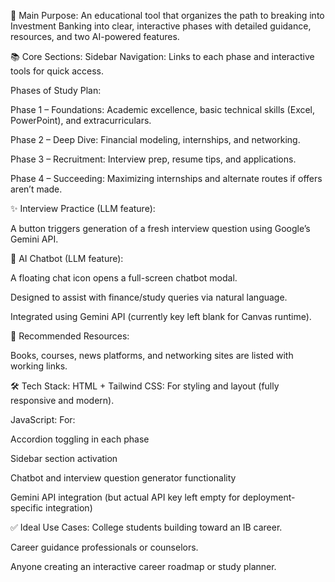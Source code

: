 🧠 Main Purpose:
An educational tool that organizes the path to breaking into Investment Banking into clear, interactive phases with detailed guidance, resources, and two AI-powered features.

📚 Core Sections:
Sidebar Navigation:
Links to each phase and interactive tools for quick access.

Phases of Study Plan:

Phase 1 – Foundations: Academic excellence, basic technical skills (Excel, PowerPoint), and extracurriculars.

Phase 2 – Deep Dive: Financial modeling, internships, and networking.

Phase 3 – Recruitment: Interview prep, resume tips, and applications.

Phase 4 – Succeeding: Maximizing internships and alternate routes if offers aren’t made.

✨ Interview Practice (LLM feature):

A button triggers generation of a fresh interview question using Google’s Gemini API.

💬 AI Chatbot (LLM feature):

A floating chat icon opens a full-screen chatbot modal.

Designed to assist with finance/study queries via natural language.

Integrated using Gemini API (currently key left blank for Canvas runtime).

📌 Recommended Resources:

Books, courses, news platforms, and networking sites are listed with working links.

🛠️ Tech Stack:
HTML + Tailwind CSS: For styling and layout (fully responsive and modern).

JavaScript: For:

Accordion toggling in each phase

Sidebar section activation

Chatbot and interview question generator functionality

Gemini API integration (but actual API key left empty for deployment-specific integration)

✅ Ideal Use Cases:
College students building toward an IB career.

Career guidance professionals or counselors.

Anyone creating an interactive career roadmap or study planner.

